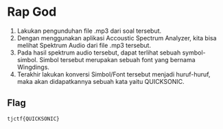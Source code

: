 # Rap God

1. Lakukan pengunduhan file .mp3 dari soal tersebut.
2. Dengan menggunakan aplikasi Accoustic Spectrum Analyzer, kita bisa melihat Spektrum Audio dari file .mp3 tersebut.
3. Pada hasil spektrum audio tersebut, dapat terlihat sebuah symbol-simbol. Simbol tersebut merupakan sebuah font yang bernama Wingdings.
4. Terakhir lakukan konversi Simbol/Font tersebut menjadi huruf-huruf, maka akan didapatkannya sebuah kata yaitu QUICKSONIC.

## Flag
```
tjctf{QUICKSONIC}
```